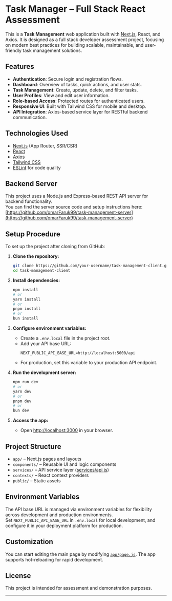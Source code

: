 # Task Manager – Full Stack React Assessment

This is a **Task Management** web application built with [Next.js](https://nextjs.org), React, and Axios. It is designed as a full stack developer assessment project, focusing on modern best practices for building scalable, maintainable, and user-friendly task management solutions.

## Features

- **Authentication**: Secure login and registration flows.
- **Dashboard**: Overview of tasks, quick actions, and user stats.
- **Task Management**: Create, update, delete, and filter tasks.
- **User Profiles**: View and edit user information.
- **Role-based Access**: Protected routes for authenticated users.
- **Responsive UI**: Built with Tailwind CSS for mobile and desktop.
- **API Integration**: Axios-based service layer for RESTful backend communication.

## Technologies Used

- [Next.js](https://nextjs.org) (App Router, SSR/CSR)
- [React](https://react.dev)
- [Axios](https://axios-http.com)
- [Tailwind CSS](https://tailwindcss.com)
- [ESLint](https://eslint.org) for code quality

## Backend Server

This project uses a Node.js and Express-based REST API server for backend functionality.  
You can find the server source code and setup instructions here:  
[https://github.com/omarFaruk99/task-management-server](https://github.com/omarFaruk99/task-management-server)

## Setup Procedure

To set up the project after cloning from GitHub:

1. **Clone the repository:**

   ```bash
   git clone https://github.com/your-username/task-management-client.git
   cd task-management-client
   ```

2. **Install dependencies:**

   ```bash
   npm install
   # or
   yarn install
   # or
   pnpm install
   # or
   bun install
   ```

3. **Configure environment variables:**

   - Create a `.env.local` file in the project root.
   - Add your API base URL:
     ```
     NEXT_PUBLIC_API_BASE_URL=http://localhost:5000/api
     ```
   - For production, set this variable to your production API endpoint.

4. **Run the development server:**

   ```bash
   npm run dev
   # or
   yarn dev
   # or
   pnpm dev
   # or
   bun dev
   ```

5. **Access the app:**
   - Open [http://localhost:3000](http://localhost:3000) in your browser.

## Project Structure

- `app/` – Next.js pages and layouts
- `components/` – Reusable UI and logic components
- `services/` – API service layer ([services/api.js](services/api.js))
- `contexts/` – React context providers
- `public/` – Static assets

## Environment Variables

The API base URL is managed via environment variables for flexibility across development and production environments.  
Set `NEXT_PUBLIC_API_BASE_URL` in `.env.local` for local development, and configure it in your deployment platform for production.

## Customization

You can start editing the main page by modifying [`app/page.js`](app/page.js). The app supports hot-reloading for rapid development.

## License

This project is intended for assessment and demonstration purposes.

---

